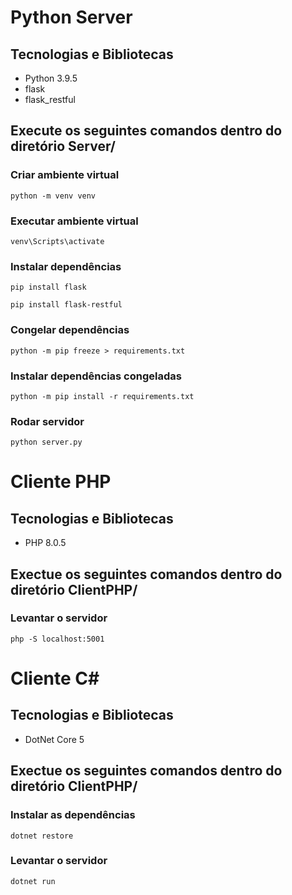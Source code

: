 # Python Server

## Tecnologias e Bibliotecas 

- Python 3.9.5
- flask
- flask_restful

## Execute os seguintes comandos dentro do diretório Server/

### Criar ambiente virtual
```
python -m venv venv
```

### Executar ambiente virtual
```
venv\Scripts\activate
```

### Instalar dependências
```
pip install flask
```
```
pip install flask-restful
```

### Congelar dependências
```
python -m pip freeze > requirements.txt
```

### Instalar dependências congeladas
```
python -m pip install -r requirements.txt
```

### Rodar servidor
```
python server.py
```



# Cliente PHP

## Tecnologias e Bibliotecas 

- PHP 8.0.5

## Exectue os seguintes comandos dentro do diretório ClientPHP/

### Levantar o servidor
```
php -S localhost:5001
```


# Cliente C#

## Tecnologias e Bibliotecas 

- DotNet Core 5

## Exectue os seguintes comandos dentro do diretório ClientPHP/

### Instalar as dependências
```
dotnet restore
```

### Levantar o servidor
```
dotnet run
```